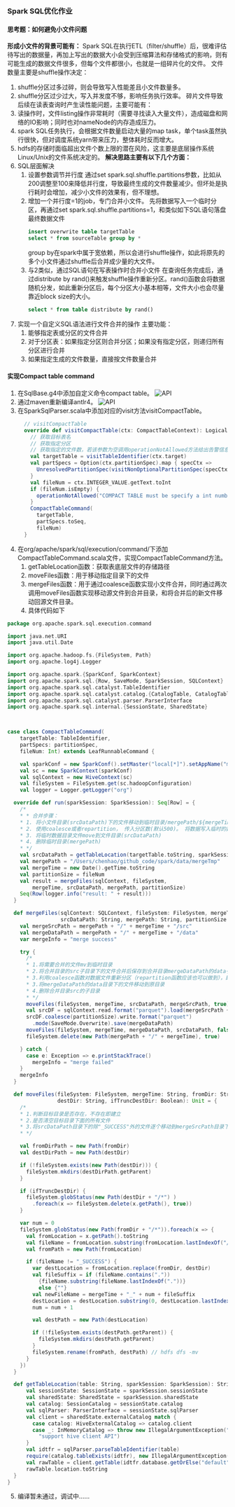 ### Spark SQL优化作业
#### 思考题：如何避免小文件问题
**形成小文件的背景可能有：**
Spark SQL在执行ETL（filter/shuffle）后，很难评估待写出的数据量，再加上写出的数据大小会受到压缩算法和存储格式的影响，则有可能生成的数据文件很多，但每个文件都很小，也就是一组碎片化的文件。
文件数量主要是shuffle操作决定：
1. shuffle分区过多过碎，则会导致写入性能差且小文件数量多。
2. shuffle分区过少过大，写入并发度不够，影响任务执行效率。
碎片文件导致后续在读表查询时产生读性能问题，主要可能有：
1. 读操作时，文件listing操作非常耗时（需要寻找读入大量文件），造成磁盘和网络的IO影响；同时也对nameNode的内存造成压力。
2. spark SQL任务执行，会根据文件数量启动大量的map task，单个task虽然执行很快，但对调度系统yarn带来压力，整体耗时反而增大。
3. hdfs的存储时面临超出文件个数上限的潜在风险，这主要是底层操作系统Linux/Unix的文件系统决定的。
**解决思路主要有以下几个方面：**
1. SQL层面解决
	1. 设置参数调节并行度
		通过set spark.sql.shuffle.partitions参数，比如从200调整至100来降低并行度，导致最终生成的文件数量减少。但坏处是执行耗时会增加，减少小文件的效果有，但不理想。
	2. 增加一个并行度=1的job，专门合并小文件。
		先将数据写入一个临时分区，再通过set spark.sql.shuffle.partitions=1，和类似如下SQL语句落盘最终数据文件
		```sql
		insert overwrite table targetTable 
		select * from sourceTable group by *
		```
		group by在spark中属于宽依赖，所以会进行shuffle操作，如此将原先的多个小文件通过shuffle后合并成少量的大文件。
	3. 与2类似，通过SQL语句在写表操作时合并小文件
		在查询任务完成后，通过distribute by rand()来触发shuffle操作重新分区。rand()函数会将数据随机分发，如此重新分区后，每个分区大小基本相等，文件大小也会尽量靠近block size的大小。
		```sql
		select * from table distribute by rand()
		```
2. 实现一个自定义SQL语法进行文件合并的操作
	主要功能：
	1. 能够指定表或分区的文件合并
	2. 对于分区表：如果指定分区则合并分区；如果没有指定分区，则递归所有分区进行合并
	3. 如果指定生成的文件数量，直接按文件数量合并

#### 实现Compact table command
1. 在SqlBase.g4中添加自定义命令compact table。
![API](./DraggedImage.png)
2. 通过maven重新编译antlr4。
	![API](./DraggedImage-1.png)
3. 在SparkSqlParser.scala中添加对应的visit方法visitCompactTable。
	```scala
	  // visitCompactTable
	  override def visitCompactTable(ctx: CompactTableContext): LogicalPlan = withOrigin(ctx) {
	    // 获取目标表名
	    // 获取指定分区
	    // 获取指定的文件数，若该参数为空调用operationNotAllowed方法给出告警信息
	    val targetTable = visitTableIdentifier(ctx.target)
	    val partSpecs = Option(ctx.partitionSpec).map { specCtx =>
	      UnresolvedPartitionSpec(visitNonOptionalPartitionSpec(specCtx), None)
	    }
	    val fileNum = ctx.INTEGER_VALUE.getText.toInt
	    if (fileNum.isEmpty) {
	      operationNotAllowed("COMPACT TABLE must be specify a int number for files", ctx)
	    }
	    CompactTableCommand(
	      targetTable,
	      partSpecs.toSeq,
	      fileNum)
	  }
	```
4. 在org/apache/spark/sql/execution/command/下添加CompactTableCommand.scala文件，实现CompactTableCommand方法。
	1. getTableLocation函数：获取表底层文件的存储路径
	2. moveFiles函数：用于移动指定目录下的文件
	3. mergeFiles函数：用于通过coalesce函数实现小文件合并，同时通过两次调用moveFiles函数实现移动源文件到合并目录，和将合并后的新文件移动回源文件目录。
	4. 具体代码如下
```scala
package org.apache.spark.sql.execution.command

import java.net.URI
import java.util.Date

import org.apache.hadoop.fs.{FileSystem, Path}
import org.apache.log4j.Logger

import org.apache.spark.{SparkConf, SparkContext}
import org.apache.spark.sql.{Row, SaveMode, SparkSession, SQLContext}
import org.apache.spark.sql.catalyst.TableIdentifier
import org.apache.spark.sql.catalyst.catalog.{CatalogTable, CatalogTableType, InMemoryCatalog, SessionCatalog}
import org.apache.spark.sql.catalyst.parser.ParserInterface
import org.apache.spark.sql.internal.{SessionState, SharedState}



case class CompactTableCommand(
    targetTable: TableIdentifier,
    partSpecs: partitionSpec,
    fileNum: Int) extends LeafRunnableCommand {

    val sparkConf = new SparkConf().setMaster("local[*]").setAppName("mergeFile")
    val sc = new SparkContext(sparkConf)
    val sqlContext = new HiveContext(sc)
    val fileSystem = FileSystem.get(sc.hadoopConfiguration)
    val logger = Logger.getLogger("org")

  override def run(sparkSession: SparkSession): Seq[Row] = {
    /*
    * * 合并步骤：
    * 1. 将小文件目录(srcDataPath)下的文件移动到临时目录/mergePath/${mergeTime}/src
    * 2. 使用coalesce或者repartition， 传入分区数(默认500)。 将数据写入临时的数据目录(/mergePath/${mergeTime}/data)
    * 3. 将临时数据目录文件move到文件目录(srcDataPath)
    * 4. 删除临时目录(mergePath)
    * */
    val srcDataPath = getTableLocation(targetTable.toString, sparkSession)
    val mergePath = "/Users/chenhao/github_code/spark/data/mergeTmp"
    val mergeTime = new Date().getTime.toString
    val partitionSize = fileNum
    val result = mergeFiles(sqlContext, fileSystem,
        mergeTime, srcDataPath, mergePath, partitionSize)
    Seq(Row(logger.info("result: " + result)))
  }

  def mergeFiles(sqlContext: SQLContext, fileSystem: FileSystem, mergeTime: String,
                 srcDataPath: String, mergePath: String, partitionSize: Int): String = {
    val mergeSrcPath = mergePath + "/" + mergeTime + "/src"
    val mergeDataPath = mergePath + "/" + mergeTime + "/data"
    var mergeInfo = "merge success"

    try {
      /*
      * 1.将需要合并的文件mv到临时目录
      * 2.将合并目录的src子目录下的文件合并后保存到合并目录mergeDataPath的data子目录下
      * 3.利用coalesce函数对数据文件重新分区（repartition函数应该也可以做到），即合并，并将文件保存至mergeDataPath目录下。
      * 3.将mergeDataPath的data目录下的文件移动到原目录
      * 4.删除合并目录src的子目录
      * */
      moveFiles(fileSystem, mergeTime, srcDataPath, mergeSrcPath, true)
      val srcDF = sqlContext.read.format("parquet").load(mergeSrcPath + "/")
      srcDF.coalesce(partitionSize).write.format("parquet")
        .mode(SaveMode.Overwrite).save(mergeDataPath)
      moveFiles(fileSystem, mergeTime, mergeDataPath, srcDataPath, false)
      fileSystem.delete(new Path(mergePath + "/" + mergeTime), true)

    } catch {
      case e: Exception => e.printStackTrace()
        mergeInfo = "merge failed"
    }
    mergeInfo
  }

  def moveFiles(fileSystem: FileSystem, mergeTime: String, fromDir: String,
                destDir: String, ifTruncDestDir: Boolean): Unit = {
    /*
    * 1.判断目标目录是否存在，不存在即建立
    * 2.是否清空目标目录下面的所有文件
    * 3.将srcDataPath目录下的除"_SUCCESS"外的文件逐个移动到mergeSrcPath目录下
    * */

    val fromDirPath = new Path(fromDir)
    val destDirPath = new Path(destDir)

    if (!fileSystem.exists(new Path(destDir))) {
      fileSystem.mkdirs(destDirPath.getParent)
    }

    if (ifTruncDestDir) {
      fileSystem.globStatus(new Path(destDir + "/*") )
        .foreach(x => fileSystem.delete(x.getPath(), true))
    }

    var num = 0
    fileSystem.globStatus(new Path(fromDir + "/*")).foreach(x => {
      val fromLocation = x.getPath().toString
      val fileName = fromLocation.substring(fromLocation.lastIndexOf("/") + 1)
      val fromPath = new Path(fromLocation)

      if (fileName != "_SUCCESS") {
        var destLocation = fromLocation.replace(fromDir, destDir)
        val fileSuffix = if (fileName.contains("."))
          {fileName.substring(fileName.lastIndexOf("."))}
          else {""}
        val newFileName = mergeTime + "_" + num + fileSuffix
        destLocation = destLocation.substring(0, destLocation.lastIndexOf("/") + 1) + newFileName
        num = num + 1

        val destPath = new Path(destLocation)

        if (!fileSystem.exists(destPath.getParent)) {
          fileSystem.mkdirs(destPath.getParent)
        }
        fileSystem.rename(fromPath, destPath) // hdfs dfs -mv
      }
    })
  }

  def getTableLocation(table: String, sparkSession: SparkSession): String = {
      val sessionState: SessionState = sparkSession.sessionState
      val sharedState: SharedState = sparkSession.sharedState
      val catalog: SessionCatalog = sessionState.catalog
      val sqlParser: ParserInterface = sessionState.sqlParser
      val client = sharedState.externalCatalog match {
        case catalog: HiveExternalCatalog => catalog.client
        case _: InMemoryCatalog => throw new IllegalArgumentException("In Memory catalog doesn't " +
          "support hive client API")
      }
      val idtfr = sqlParser.parseTableIdentifier(table)
      require(catalog.tableExists(idtfr), new IllegalArgumentException(idtfr + " done not exists"))
      val rawTable = client.getTable(idtfr.database.getOrElse("default"), idtfr.table)
      rawTable.location.toString
  }
}
```
5. 编译暂未通过，调试中……